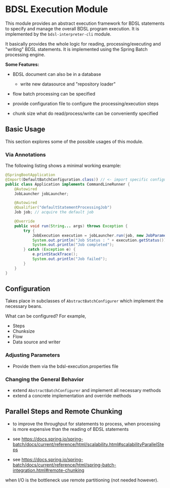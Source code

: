 # BDSL Execution Module

This module provides an abstract execution framework for BDSL statements to specify and manage the overall BDSL program execution.
It is implemented by the `bdsl-interpreter-cli` module.

It basically provides the whole logic for reading, processing/executing and "writing" BDSL statements.
It is implemented using the Spring Batch processing engine.

**Some Features:**

- BDSL document can also be in a database
    - write new datasource and "repository loader"

- flow batch processing can be specified

- provide configuration file to configure the processing/execution steps

- chunk size what do read/process/write can be conveniently specified

## Basic Usage

This section explores some of the possible usages of this module.

### Via Annotations

The following listing shows a minimal working example:

```java
@SpringBootApplication
@Import(DefaultBatchConfiguration.class)) // <- import specific configuration
public class Application implements CommandLineRunner {
    @Autowired
    JobLauncher jobLauncher;

    @Autowired
    @Qualifier("defaultStatementProcessingJob")
    Job job; // acquire the default job

    @Override
    public void run(String... args) throws Exception {
        try {
            JobExecution execution = jobLauncher.run(job, new JobParameters());
            System.out.println("Job Status : " + execution.getStatus());
            System.out.println("Job completed");
        } catch (Exception e) {
            e.printStackTrace();
            System.out.println("Job failed");
        }
    }
}
```

## Configuration

Takes place in subclasses of `AbstractBatchConfigurer` which implement the necessary beans.

What can be configured? For example,
- Steps
- Chunksize
- Flow
- Data source and writer

### Adjusting Parameters

- Provide them via the bdsl-execution.properties file

### Changing the General Behavior

- extend `AbstractBatchConfigurer` and implement all necessary methods
- extend a concrete implementation and override methods

## Parallel Steps and Remote Chunking

- to improve the throughput for statements to process, when processing is more expensive than the reading of BDSL statements

- see https://docs.spring.io/spring-batch/docs/current/reference/html/scalability.html#scalabilityParallelSteps

- see https://docs.spring.io/spring-batch/docs/current/reference/html/spring-batch-integration.html#remote-chunking


when I/O is the bottleneck use remote partitioning (not needed however).